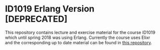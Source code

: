 # ID1019 Erlang Version [DEPRECATED]

This repository contains lecture and exercise material for the course ID1019 which until spring 2018 was using Erlang. Currently the course uses Elixr and the corresponding up to date material can be found in [this repository]().
